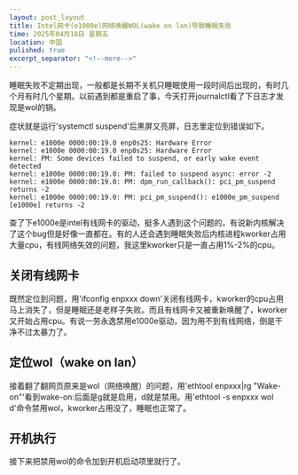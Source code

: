 ```yaml
---
layout: post_layout
title: Intel网卡(e1000e)网络唤醒WOL(wake on lan)导致睡眠失败
time: 2025年04月18日 星期五
location: 中国
pulished: true
excerpt_separator: "<!--more-->"
---
```

睡眠失败不定期出现，一般都是长期不关机只睡眠使用一段时间后出现的，有时几个月有时几个星期。以前遇到都是重启了事，今天打开journalctl看了下日志才发现是wol的锅。
<!--more-->

症状就是运行'systemctl suspend'后黑屏又亮屏，日志里定位到错误如下。
```
kernel: e1000e 0000:00:19.0 enp0s25: Hardware Error
kernel: e1000e 0000:00:19.0 enp0s25: Hardware Error
kernel: PM: Some devices failed to suspend, or early wake event detected
kernel: e1000e 0000:00:19.0: PM: failed to suspend async: error -2
kernel: e1000e 0000:00:19.0: PM: dpm_run_callback(): pci_pm_suspend returns -2
kernel: e1000e 0000:00:19.0: PM: pci_pm_suspend(): e1000e_pm_suspend [e1000e] returns -2
```
查了下e1000e是intel有线网卡的驱动，挺多人遇到这个问题的，有说新内核解决了这个bug但是好像一直都在。有的人还会遇到睡眠失败后内核进程kworker占用大量cpu，有线网络失效的问题，我这里kworker只是一直占用1%-2%的cpu。


## **关闭有线网卡** ##
既然定位到问题，用'ifconfig enpxxx down'关闭有线网卡，kworker的cpu占用马上消失了，但是睡眠还是老样子失败。而且有线网卡又被重新唤醒了，kworker又开始占用cpu。有说一劳永逸禁用e1000e驱动，因为用不到有线网络，倒是干净不过太暴力了。

## **定位wol（wake on lan）**  ##
接着翻了翻网页原来是wol（网络唤醒）的问题，用'ethtool enpxxx|rg "Wake-on"'看到wake-on:后面是g就是启用，d就是禁用。用'ethtool -s enpxxx wol d'命令禁用wol，kworker占用没了，睡眠也正常了。

## **开机执行**  ##
接下来把禁用wol的命令加到开机启动项里就行了。
